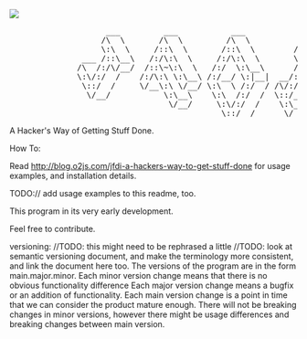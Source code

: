 <p>
<img src=https://api.travis-ci.org/v0lkan/JFDI.png">
</p>

<pre>
                    ___         ___           ___
                   /\  \       /\  \         /\  \          ___
                   \:\  \     /::\  \       /::\  \        /\  \
               ___ /::\__\   /:/\:\  \     /:/\:\  \       \:\  \
              /\  /:/\/__/  /::\~\:\  \   /:/  \:\__\      /::\__\
              \:\/:/  /    /:/\:\ \:\__\ /:/__/ \:|__|  __/:/\/__/
               \::/  /     \/__\:\ \/__/ \:\  \ /:/  / /\/:/  /
                \/__/           \:\__\    \:\  /:/  /  \::/__/
                                 \/__/     \:\/:/  /    \:\__\
                                            \::/__/      \/__/
</pre>

A Hacker's Way of Getting Stuff Done.

How To:

Read <http://blog.o2js.com/jfdi-a-hackers-way-to-get-stuff-done> for usage examples, and installation details.

TODO:// add usage examples to this readme, too.

This program in its very early development.

Feel free to contribute.

versioning:
//TODO: this might need to be rephrased a little
//TODO: look at semantic versioning document, and make the terminology more consistent, and link the document here too.
The versions of the program are in the form main.major.minor.
Each minor version change means that there is no obvious functionality difference
Each major version change means a bugfix or an addition of functionality.
Each main version change is a point in time that we can consider the product mature enough.
There will not be breaking changes in minor versions, however there might be usage differences
and breaking changes between main version.
